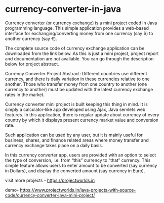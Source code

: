 # currency-converter-in-java


Currency converter (or currency exchange) is a mini project coded in Java programming language. This simple application provides a web-based interface for exchanging/converting money from one currency (say $) to another currency (say €).

The complete source code of currency exchange application can be downloaded from the link below. As this is just a mini project, project report and documentation are not available. You can go through the description below for project abstract.

Currency Converter Project Abstract:
Different countries use different currency, and there is daily variation in these currencies relative to one another. Those who transfer money from one country to another (one currency to another) must be updated with the latest currency exchange rates in the market.

Currency converter mini project is built keeping this thing in mind. It is simply a calculator-like app developed using Ajax, Java servlets web features. In this application, there is regular update about currency of every country by which it displays present currency market value and conversion rate.

Such application can be used by any user, but it is mainly useful for business, shares, and finance related areas where money transfer and currency exchange takes place on a daily basis.

In this currency converter app, users are provided with an option to select the type of conversion, i.e. from “this” currency to “that” currency. This simple feature allows users to enter amount to be converted (say currency in Dollars), and display the converted amount (say currency in Euro).



visit more projects - https://projectworlds.in

demo- https://www.projectworlds.in/java-projects-with-source-code/currency-converter-java-mini-project/


